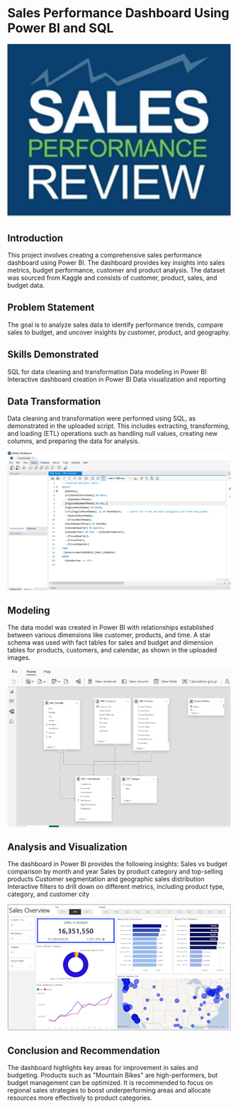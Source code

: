 # Sales Performance Dashboard Using Power BI and SQL

![Screenshot of a comment on a GitHub issue showing an image, added in the Markdown, of an Octocat smiling and raising a tentacle.](https://github.com/realpauly/Sales-Performance-Dashboard-Using-Power-BI-and-SQL/blob/main/sales.png)

## Introduction
This project involves creating a comprehensive sales performance dashboard using Power BI. The dashboard provides key insights into sales metrics, budget performance, customer and product analysis. The dataset was sourced from Kaggle and consists of customer, product, sales, and budget data.

## Problem Statement
The goal is to analyze sales data to identify performance trends, compare sales to budget, and uncover insights by customer, product, and geography.

## Skills Demonstrated
SQL for data cleaning and transformation
Data modeling in Power BI
Interactive dashboard creation in Power BI
Data visualization and reporting


## Data Transformation
Data cleaning and transformation were performed using SQL, as demonstrated in the uploaded script. This includes extracting, transforming, and loading (ETL) operations such as handling null values, creating new columns, and preparing the data for analysis.

![Screenshot of a comment on a GitHub issue showing an image, added in the Markdown, of an Octocat smiling and raising a tentacle.](https://github.com/realpauly/Sales-Performance-Dashboard-Using-Power-BI-and-SQL/blob/main/SQL%20Script.PNG)

## Modeling
The data model was created in Power BI with relationships established between various dimensions like customer, products, and time. A star schema was used with fact tables for sales and budget and dimension tables for products, customers, and calendar, as shown in the uploaded images.

![Screenshot of a comment on a GitHub issue showing an image, added in the Markdown, of an Octocat smiling and raising a tentacle.](https://github.com/realpauly/Sales-Performance-Dashboard-Using-Power-BI-and-SQL/blob/main/data%20model.PNG)

## Analysis and Visualization
The dashboard in Power BI provides the following insights:
Sales vs budget comparison by month and year
Sales by product category and top-selling products
Customer segmentation and geographic sales distribution
Interactive filters to drill down on different metrics, including product type, category, and customer city

![Screenshot of a comment on a GitHub issue showing an image, added in the Markdown, of an Octocat smiling and raising a tentacle.](https://github.com/realpauly/Sales-Performance-Dashboard-Using-Power-BI-and-SQL/blob/main/sales%20report%20Power%20BI.PNG)

## Conclusion and Recommendation
The dashboard highlights key areas for improvement in sales and budgeting. Products such as "Mountain Bikes" are high-performers, but budget management can be optimized. It is recommended to focus on regional sales strategies to boost underperforming areas and allocate resources more effectively to product categories.


